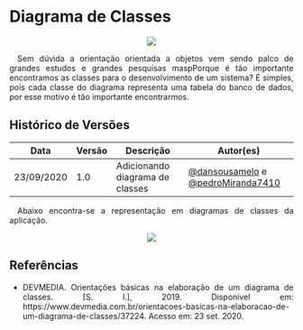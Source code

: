 # Diagrama de Classes

<div style="display: flex; justify-content: center; align-items:center;">
    <img src="https://unbarqdsw.github.io/2020.1_G11_SYA/assets/modelagem/diagram.png">
</div>

<p align="justify">&emsp;Sem dúvida a orientação orientada a objetos vem sendo palco de grandes estudos e grandes pesquisas maspPorque é tão importante encontramos as classes para o desenvolvimento de um sistema? É simples, pois cada classe do diagrama representa uma tabela do banco de dados, por esse motivo é tão importante encontrarmos.</p>

## **Histórico de Versões**
Data | Versão | Descrição | Autor(es) 
---- | ----------- | ------ | ---------
23/09/2020 | 1.0 | Adicionando diagrama de classes | [@dansousamelo](http://github.com/dansousamelo) e [@pedroMiranda7410](https://github.com/pedroMiranda7410)|
 
<p align="justify">&emsp;Abaixo encontra-se a representação em diagramas de classes da aplicação.</p>

<div style="display: flex; justify-content: center; align-items:center;">
    <img src="https://unbarqdsw.github.io/2020.1_G11_SYA/assets/modelagem/umlClass.png">
</div>

## **Referências**
 * <p align="justify">DEVMEDIA. Orientações básicas na elaboração de um diagrama de classes. [S. l.], 2019. Disponível em: https://www.devmedia.com.br/orientacoes-basicas-na-elaboracao-de-um-diagrama-de-classes/37224. Acesso em: 23 set. 2020.</p>
